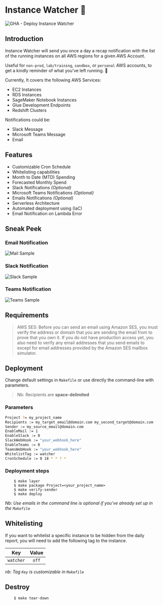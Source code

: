 # Instance Watcher :eyes:

![GHA - Deploy Instance Watcher](https://github.com/z0ph/instance-watcher/workflows/GHA%20-%20Deploy%20Instance%20Watcher/badge.svg)

## Introduction

Instance Watcher will send you once a day a recap notification with the list of the running instances on all AWS regions for a given AWS Account.

Useful for `non-prod`, `lab/training`, `sandbox`, or `personal` AWS accounts, to get a kindly reminder of what you've left running. :money_with_wings:

Currently, It covers the following AWS Services:

- EC2 Instances
- RDS Instances
- SageMaker Notebook Instances
- Glue Development Endpoints
- Redshift Clusters

Notifications could be:

- Slack Message
- Microsoft Teams Message
- Email

## Features

- Customizable Cron Schedule
- Whitelisting capabilities
- Month to Date (MTD) Spending
- Forecasted Monthly Spend
- Slack Notifications *(Optional)*
- Microsoft Teams Notifications *(Optional)*
- Emails Notifications *(Optional)*
- Serverless Architecture
- Automated deployment using (IaC)
- Email Notification on Lambda Error

## Sneak Peek

### Email Notification

![Mail Sample](assets/mail-sample.png)

### Slack Notification

![Slack Sample](assets/slack-sample.png)

### Teams Notification

![Teams Sample](assets/teams-sample.png)

## Requirements

> AWS SES: Before you can send an email using Amazon SES, you must verify the address or domain that you are sending the email from to prove that you own it. If you do not have production access yet, you also need to verify any email addresses that you send emails to except for email addresses provided by the Amazon SES mailbox simulator.

## Deployment

Change default settings in `Makefile` or use directly the command-line with parameters.

> Nb: Recipients are **space-delimited**

### Parameters

```bash
Project ?= my_project_name
Recipients := my_target_email@domain.com my_second_target@domain.com
Sender := my_source_email@domain.com
EnableMail := 1
EnableSlack := 0
SlackWebHook := "your_webhook_here"
EnableTeams := 0
TeamsWebHook := "your_webhook_here"
WhitelistTag := watcher
CronSchedule := 0 18 * * ? *
```

### Deployment steps

        $ make layer
        $ make package Project=<your_project_name>
        $ make verify-sender
        $ make deploy

*Nb: Use emails in the command line is optional if you've already set up in the `Makefile`*

## Whitelisting

If you want to whitelist a specific instance to be hidden from the daily report, you will need to add the following tag to the instance.

| Key | Value |
|:---:|:-----:|
| `watcher` | `off` |

*nb: Tag `Key` is customizable in `Makefile`*

## Destroy

        $ make tear-down